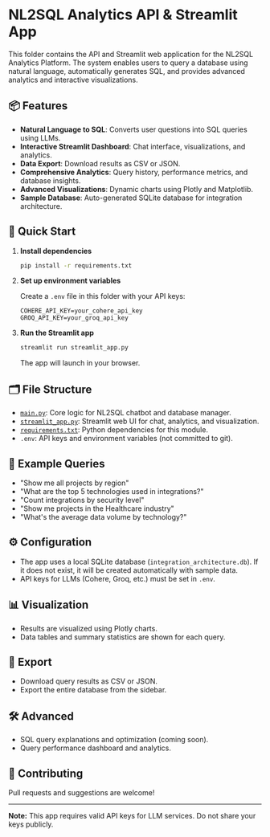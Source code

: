 # NL2SQL Analytics API & Streamlit App

This folder contains the API and Streamlit web application for the NL2SQL Analytics Platform. The system enables users to query a database using natural language, automatically generates SQL, and provides advanced analytics and interactive visualizations.

## 📦 Features

- **Natural Language to SQL**: Converts user questions into SQL queries using LLMs.
- **Interactive Streamlit Dashboard**: Chat interface, visualizations, and analytics.
- **Data Export**: Download results as CSV or JSON.
- **Comprehensive Analytics**: Query history, performance metrics, and database insights.
- **Advanced Visualizations**: Dynamic charts using Plotly and Matplotlib.
- **Sample Database**: Auto-generated SQLite database for integration architecture.

## 🚀 Quick Start

1. **Install dependencies**

   ```bash
   pip install -r requirements.txt
   ```

2. **Set up environment variables**

   Create a `.env` file in this folder with your API keys:

   ```
   COHERE_API_KEY=your_cohere_api_key
   GROQ_API_KEY=your_groq_api_key
   ```

3. **Run the Streamlit app**

   ```bash
   streamlit run streamlit_app.py
   ```

   The app will launch in your browser.

## 🗂️ File Structure

- [`main.py`](main.py): Core logic for NL2SQL chatbot and database manager.
- [`streamlit_app.py`](streamlit_app.py): Streamlit web UI for chat, analytics, and visualization.
- [`requirements.txt`](requirements.txt): Python dependencies for this module.
- `.env`: API keys and environment variables (not committed to git).

## 📝 Example Queries

- "Show me all projects by region"
- "What are the top 5 technologies used in integrations?"
- "Count integrations by security level"
- "Show me projects in the Healthcare industry"
- "What's the average data volume by technology?"

## ⚙️ Configuration

- The app uses a local SQLite database (`integration_architecture.db`). If it does not exist, it will be created automatically with sample data.
- API keys for LLMs (Cohere, Groq, etc.) must be set in `.env`.

## 📊 Visualization

- Results are visualized using Plotly charts.
- Data tables and summary statistics are shown for each query.

## 💾 Export

- Download query results as CSV or JSON.
- Export the entire database from the sidebar.

## 🛠️ Advanced

- SQL query explanations and optimization (coming soon).
- Query performance dashboard and analytics.

## 🤝 Contributing

Pull requests and suggestions are welcome!

---

**Note:** This app requires valid API keys for LLM services. Do not share your keys publicly.